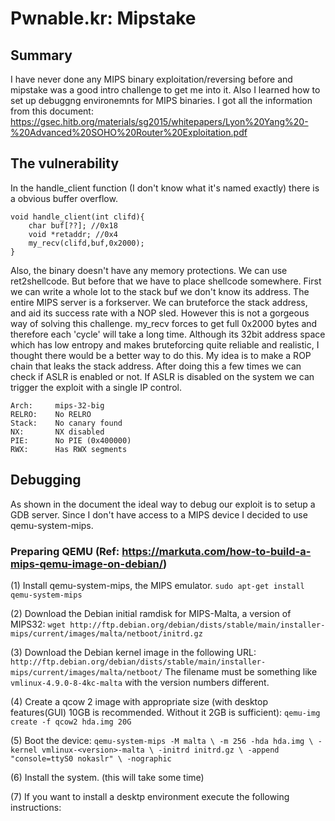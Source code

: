 # Pwnable.kr: Mipstake

## Summary
I have never done any MIPS binary exploitation/reversing before and mipstake was a good intro challenge to get me into it. Also I learned how to set up debuggng environemnts for MIPS binaries. I got all the information from this document: 
https://gsec.hitb.org/materials/sg2015/whitepapers/Lyon%20Yang%20-%20Advanced%20SOHO%20Router%20Exploitation.pdf

## The vulnerability
In the handle_client function (I don't know what it's named exactly) there is a obvious buffer overflow.

```
void handle_client(int clifd){
	char buf[??]; //0x18
	void *retaddr; //0x4
	my_recv(clifd,buf,0x2000);
}
```

Also, the binary doesn't have any memory protections. We can use ret2shellcode. But before that we have to place shellcode somewhere. First we can write a whole lot to the stack buf we don't know its address. The entire MIPS server is a forkserver. We can bruteforce the stack address, and aid its success rate with a NOP sled. However this is not a gorgeous way of solving this challenge. my_recv forces to get full 0x2000 bytes and therefore each 'cycle' will take a long time. Although its 32bit address space which has low entropy and makes bruteforcing quite reliable and realistic, I thought there would be a better way to do this. My idea is to make a ROP chain that leaks the stack address. After doing this a few times we can check if ASLR is enabled or not. If ASLR is disabled on the system we can trigger the exploit with a single IP control.

```
Arch:     mips-32-big
RELRO:    No RELRO
Stack:    No canary found
NX:       NX disabled
PIE:      No PIE (0x400000)
RWX:      Has RWX segments
```

## Debugging
As shown in the document the ideal way to debug our exploit is to setup a GDB server. Since I don't have access to a MIPS device I decided to use qemu-system-mips.

### Preparing QEMU (Ref: https://markuta.com/how-to-build-a-mips-qemu-image-on-debian/)

(1) Install qemu-system-mips, the MIPS emulator. `sudo apt-get install qemu-system-mips`

(2) Download the Debian initial ramdisk for MIPS-Malta, a version of MIPS32: `wget http://ftp.debian.org/debian/dists/stable/main/installer-mips/current/images/malta/netboot/initrd.gz`

(3) Download the Debian kernel image in the following URL: ` http://ftp.debian.org/debian/dists/stable/main/installer-mips/current/images/malta/netboot/` The filename must be something like `vmlinux-4.9.0-8-4kc-malta` with the version numbers different.

(4) Create a qcow 2 image with appropriate size (with desktop features(GUI) 10GB is recommended. Without it 2GB is sufficient): `qemu-img create -f qcow2 hda.img 20G`

(5) Boot the device: `qemu-system-mips -M malta \
  -m 256 -hda hda.img \
  -kernel vmlinux-<version>-malta \
  -initrd initrd.gz \
  -append "console=ttyS0 nokaslr" \
  -nographic`

(6) Install the system. (this will take some time)

(7) If you want to install a desktp environment execute the following instructions:
